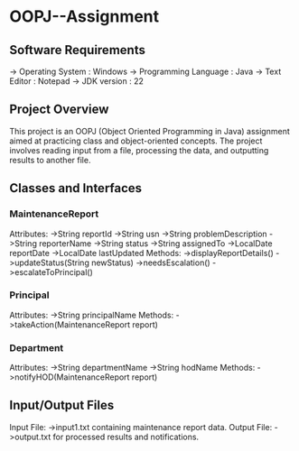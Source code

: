 # OOPJ--Assignment
## Software Requirements
-> Operating System : Windows
-> Programming Language : Java 
-> Text Editor : Notepad
-> JDK version : 22

## Project Overview 
This project is an OOPJ (Object Oriented Programming in Java) assignment aimed at practicing class and object-oriented concepts. The project involves reading input from a file, processing the data, and outputting results to another file. 

## Classes and Interfaces 
### MaintenanceReport
  Attributes:
    ->String reportId
    ->String usn
    ->String problemDescription
    ->String reporterName
    ->String status
    ->String assignedTo
    ->LocalDate reportDate
    ->LocalDate lastUpdated
  Methods:
    ->displayReportDetails()
    ->updateStatus(String newStatus)
    ->needsEscalation()
    ->escalateToPrincipal() 
 ### Principal
   Attributes:
   ->String principalName
   Methods:
   ->takeAction(MaintenanceReport report) 
### Department
  Attributes:
  ->String departmentName
  ->String hodName
  Methods:
  ->notifyHOD(MaintenanceReport report) 
## Input/Output Files
  Input File: 
  ->input1.txt containing maintenance report data.
  Output File: 
  ->output.txt for processed results and notifications.
